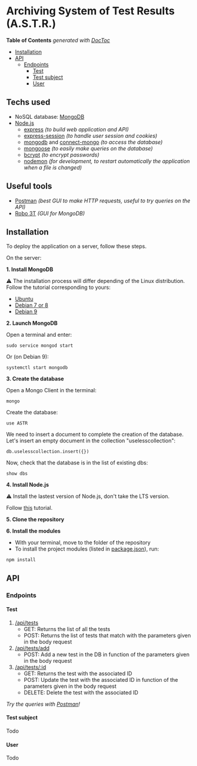 # Archiving System of Test Results (A.S.T.R.)

<!-- START doctoc generated TOC please keep comment here to allow auto update -->
<!-- DON'T EDIT THIS SECTION, INSTEAD RE-RUN doctoc TO UPDATE -->
**Table of Contents**  *generated with [DocToc](https://github.com/thlorenz/doctoc)*

- [Installation](#installation)
- [API](#api)
    - [Endpoints](#endpoints)
        - [Test](#test)
        - [Test subject](#test-subject)
        - [User](#user)

<!-- END doctoc generated TOC please keep comment here to allow auto update -->

## Techs used

- NoSQL database: [MongoDB](https://www.mongodb.com/)
- [Node.js](https://nodejs.org/en/)
    - [express](https://www.npmjs.com/package/express) *(to build web application and API)*
    - [express-session](https://www.npmjs.com/package/express-session) *(to handle user session and cookies)*
    - [mongodb](https://www.npmjs.com/package/mongodb) and [connect-mongo](https://www.npmjs.com/package/connect-mongo) *(to access the database)*
    - [mongoose](https://www.npmjs.com/package/mongoose) *(to easily make queries on the database)*
    - [bcrypt](https://www.npmjs.com/package/bcrypt) *(to encrypt passwords)*
    - [nodemon](https://www.npmjs.com/package/nodemon) *(for development, to restart automatically the application when a file is changed)*

## Useful tools

- [Postman](https://www.getpostman.com/) *(best GUI to make HTTP requests, useful to try queries on the API)*
- [Robo 3T](https://robomongo.org/) *(GUI for MongoDB)*

## Installation

To deploy the application on a server, follow these steps.

On the server:

**1. Install MongoDB**

:warning: The installation process will differ depending of the Linux distribution. Follow the tutorial corresponding to yours: 
- [Ubuntu](https://docs.mongodb.com/manual/tutorial/install-mongodb-on-ubuntu/)
- [Debian 7 or 8](https://docs.mongodb.com/manual/tutorial/install-mongodb-on-debian/)
- [Debian 9](https://www.globo.tech/learning-center/install-mongodb-debian-9/)

**2. Launch MongoDB**

Open a terminal and enter: 

```
sudo service mongod start
```

Or (on Debian 9):

```
systemctl start mongodb
```

**3. Create the database**

Open a Mongo Client in the terminal: 

```
mongo
```

Create the database: 

```
use ASTR
```

We need to insert a document to complete the creation of the database. Let's insert an empty document in the collection "uselesscollection": 

```
db.uselesscollection.insert({})
```

Now, check that the database is in the list of existing dbs:

```
show dbs
```

**4. Install Node.js**

:warning: Install the lastest version of Node.js, don't take the LTS version.

Follow [this](https://nodejs.org/en/download/package-manager/#debian-and-ubuntu-based-linux-distributions) tutorial.

**5. Clone the repository**

**6. Install the modules**

- With your terminal, move to the folder of the repository
- To install the project modules (listed in [package.json](https://gitlab.aldebaran.lan/hardware-test/astr/blob/master/package.json)), run:

```
npm install
```

## API

### Endpoints

#### Test

1. [/api/tests](http://10.0.160.147:8000/api/tests)
    - GET: Returns the list of all the tests
    - POST: Returns the list of tests that match with the parameters given in the body request
2. [/api/tests/add](http://10.0.160.147:8000/api/tests/add)
    - POST: Add a new test in the DB in function of the parameters given in the body request
3. [/api/tests/:id](http://10.0.160.147:8000/api/tests/5ad4acca99c34a25b3d34ae0)
    - GET: Returns the test with the associated ID
    - POST: Update the test with the associated ID in function of the parameters given in the body request
    - DELETE: Delete the test with the associated ID

*Try the queries with [Postman](https://www.getpostman.com/)!*

#### Test subject 

Todo

#### User 

Todo